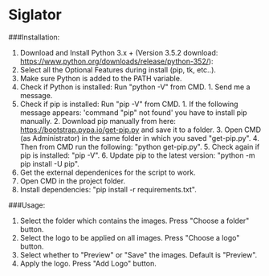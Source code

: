 # Siglator

###Installation:

1. Download and Install Python 3.x + (Version 3.5.2 download: https://www.python.org/downloads/release/python-352/):
  1. Select all the Optional Features during install (pip, tk, etc..).
  2. Make sure Python is added to the PATH variable.
  3. Check if Python is installed: Run "python -V" from CMD.
    1. Send me a message.
  4. Check if pip is installed: Run "pip -V" from CMD.
    1. If the following message appears: 'command "pip" not found' you have to install pip manually.
    2. Download pip manually from here: https://bootstrap.pypa.io/get-pip.py and save it to a folder.
    3. Open CMD (as Administrator) in the same folder in which you saved "get-pip.py".
    4. Then from CMD run the following: "python get-pip.py".
    5. Check again if pip is installed: "pip -V".
    6. Update pip to the latest version: "python -m pip install -U pip".
2. Get the external dependenices for the script to work.
  1. Open CMD in the project folder.
  2. Install dependencies: "pip install -r requirements.txt".
  
###Usage:

1. Select the folder which contains the images. Press "Choose a folder" button.
2. Select the logo to be applied on all images. Press "Choose a logo" button.
3. Select whether to "Preview" or "Save" the images. Default is "Preview".
3. Apply the logo. Press "Add Logo" button.
